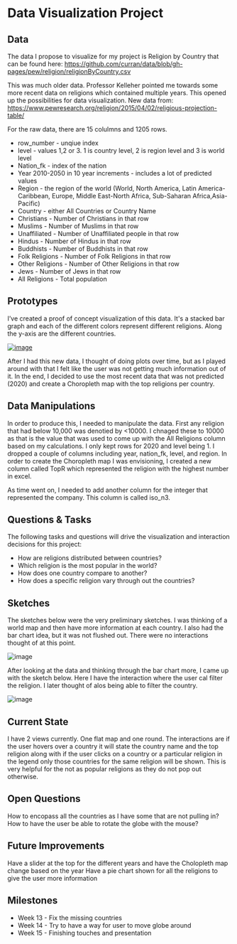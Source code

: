 # Data Visualization Project

## Data

The data I propose to visualize for my project is Religion by Country that can be found here: https://github.com/curran/data/blob/gh-pages/pew/religion/religionByCountry.csv

This was much older data. Professor Kelleher pointed me towards some more recent data on religions which contained multiple years. 
This opened up the possibilities for data visualization. New data from: https://www.pewresearch.org/religion/2015/04/02/religious-projection-table/

For the raw data, there are 15 colulmns and 1205 rows.  

* row_number - unqiue index
* level - values 1,2 or 3. 1 is country level, 2 is region level and 3 is world level
* Nation_fk - index of the nation
* Year 2010-2050 in 10 year increments - includes a lot of predicted values
* Region - the region of the world (World, North America, Latin America-Caribbean, Europe, Middle East-North Africa, Sub-Saharan Africa,Asia-Pacific)
* Country - either All Countries or Country Name
* Christians - Number of Christians in that row
* Muslims - Number of Muslims in that row
* Unaffiliated - Number of Unaffiliated people in that row
* Hindus - Number of Hindus in that row
* Buddhists - Number of Buddhists in that row
* Folk Religions - Number of Folk Religions in that row
* Other Religions - Number of Other Religions in that row
* Jews - Number of Jews in that row
* All Religions - Total population


## Prototypes

I’ve created a proof of concept visualization of this data. It's a stacked bar graph and each of the different colors represent different religions. Along the y-axis are the different countries. 

[![image](https://github.com/fsajedi22/dataviz-project-template-proposal/blob/master/Screen%20Shot%202023-02-16%20at%208.03.06%20PM.png)](https://vizhub.com/fsajedi22/4bcf28e8d9b84747bbb498069508ce0f)

After I had this new data, I thought of doing plots over time, but as I played around with that I felt like the user was not getting much information out of it. In the end, I decided to use the most recent data that was not predicted (2020) and create a Choropleth map with the top religions per country. 
## Data Manipulations
In order to produce this, I needed to manipulate the data. First any religion that had below 10,000 was denotied by <10000. I chnaged these to 10000 as that is the value that was used to come up with the All Religions column based on my calculations. I only kept rows for 2020 and level being 1. I dropped a couple of columns including year, nation_fk, level, and region. In order to create the Choropleth map I was envisioning, I created a new column called TopR which represented the religion with the highest number in excel. 

As time went on, I needed to add another column for the integer that represented the company. This column is called iso_n3. 
## Questions & Tasks

The following tasks and questions will drive the visualization and interaction decisions for this project:

 * How are religions distributed between countries?
 * Which religion is the most popular in the world?
 * How does one country compare to another?
 * How does a specific religion vary through out the countries?

## Sketches

The sketches below were the very preliminary sketches. I was thinking of a world map and then have more information at each country. I also had the bar chart idea, but it was not flushed out. There were no interactions thought of at this point. 

![image](https://github.com/fsajedi22/dataviz-project-template-proposal/blob/master/Screen%20Shot%202023-02-16%20at%208.14.21%20PM.png)


After looking at the data and thinking through the bar chart more, I came up with the sketch below. Here I have the interaction where the user cal filter the religion. I later thought of alos being able to filter the country. 

![image](https://github.com/fsajedi22/dataviz-project-template-proposal/blob/master/Screen%20Shot%202023-02-16%20at%208.14.48%20PM.png)

## Current State
I have 2 views currently. One flat map and one round. The interactions are if the user hovers over a country it will state the country name and the top religion along with if the user clicks on a country or a particular religion in the legend only those countries for the same religion will be shown. This is very helpful for the not as popular religions as they do not pop out otherwise. 

## Open Questions

How to encopass all the countries as I have some that are not pulling in?
How to have the user be able to rotate the globe with the mouse?

## Future Improvements

Have a slider at the top for the different years and have the Cholopleth map change based on the year
Have a pie chart shown for all the religions to give the user more information

## Milestones

 * Week 13 - Fix the missing countries
 * Week 14 - Try to have a way for user to move globe around 
 * Week 15 - Finishing touches and presentation 
